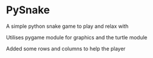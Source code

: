 # PySnake
A simple python snake game to play and relax with

Utilises pygame module for graphics and the turtle module

Added some rows and columns to help the player
